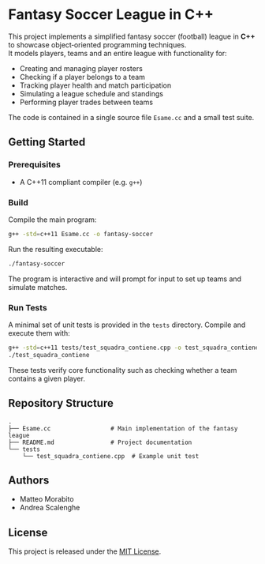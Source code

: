 # Fantasy Soccer League in C++

This project implements a simplified fantasy soccer (football) league in **C++** to showcase object‑oriented programming techniques.  
It models players, teams and an entire league with functionality for:

- Creating and managing player rosters
- Checking if a player belongs to a team
- Tracking player health and match participation
- Simulating a league schedule and standings
- Performing player trades between teams

The code is contained in a single source file `Esame.cc` and a small test suite.

## Getting Started

### Prerequisites
- A C++11 compliant compiler (e.g. `g++`)

### Build
Compile the main program:
```bash
g++ -std=c++11 Esame.cc -o fantasy-soccer
```
Run the resulting executable:
```bash
./fantasy-soccer
```
The program is interactive and will prompt for input to set up teams and simulate matches.

### Run Tests
A minimal set of unit tests is provided in the `tests` directory. Compile and execute them with:
```bash
g++ -std=c++11 tests/test_squadra_contiene.cpp -o test_squadra_contiene
./test_squadra_contiene
```
These tests verify core functionality such as checking whether a team contains a given player.

## Repository Structure
```
.
├── Esame.cc                 # Main implementation of the fantasy league
├── README.md                # Project documentation
└── tests
    └── test_squadra_contiene.cpp  # Example unit test
```

## Authors
- Matteo Morabito
- Andrea Scalenghe

## License
This project is released under the [MIT License](https://opensource.org/licenses/MIT).
